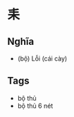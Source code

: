 # 耒

## Nghĩa
* (bộ) Lỗi (cái cày)

## Tags
* bộ thủ
* bộ thủ 6 nét

<script>window.HANZI_FIELD='耒';</script>
